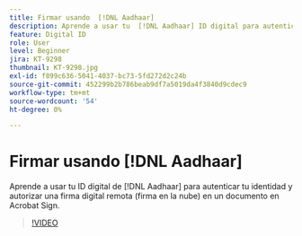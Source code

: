 ```yaml
---
title: Firmar usando  [!DNL Aadhaar]
description: Aprende a usar tu  [!DNL Aadhaar] ID digital para autenticar tu identidad y autorizar una firma digital remota (firma en la nube) en un documento en Acrobat Sign
feature: Digital ID
role: User
level: Beginner
jira: KT-9298
thumbnail: KT-9298.jpg
exl-id: f899c636-5041-4037-bc73-5fd272d2c24b
source-git-commit: 452299b2b786beab9df7a5019da4f3840d9cdec9
workflow-type: tm+mt
source-wordcount: '54'
ht-degree: 0%

---
```


# Firmar usando [!DNL Aadhaar]

Aprende a usar tu ID digital de [!DNL Aadhaar] para autenticar tu identidad y autorizar una firma digital remota (firma en la nube) en un documento en Acrobat Sign.

>[!VIDEO](https://video.tv.adobe.com/v/338362?quality=12&learn=on&hidetitle=true)
